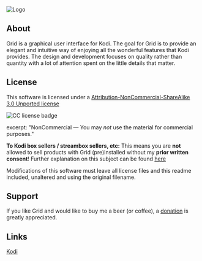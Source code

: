 ![Logo](http://i.imgur.com/n8paldq.png)

## About
Grid is a graphical user interface for Kodi. The goal for Grid is to provide an elegant and intuitive way of enjoying all the wonderful features that Kodi provides. The design and development focuses on quality rather than quantity with a lot of attention spent on the little details that matter.


## License
This software is licensed under a [Attribution-NonCommercial-ShareAlike 3.0 Unported license](http://creativecommons.org/licenses/by-nc-sa/3.0/)

![CC license badge](http://mirrors.creativecommons.org/presskit/buttons/80x15/png/by-nc-sa.png)

excerpt:
"NonCommercial — You may *not* use the material for commercial purposes."

**To Kodi box sellers / streambox sellers, etc:**
This means you are **not** allowed to sell products with Grid (pre)installed without my **prior written consent**! Further explanation on this subject can be found [here](https://github.com/jeroenpardon/skin.grid/wiki/License-&-terms-of-use)

Modifications of this software must leave all license files and this readme included, unaltered and using the original filename.

## Support
If you like Grid and would like to buy me a beer (or coffee), a [donation](https://github.com/jeroenpardon/skin.grid/wiki/Support-&-contribute) is greatly appreciated.


## Links
[Kodi](http://www.kodi.tv/)
